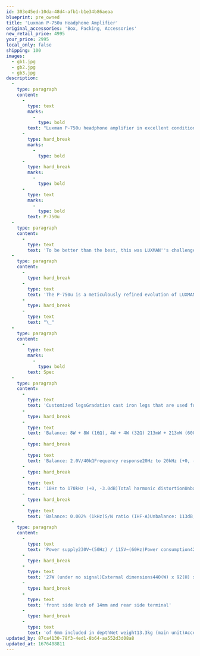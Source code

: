 ```yaml
---
id: 303e45ed-10da-48d4-afb1-b1e34b86aeaa
blueprint: pre_owned
title: 'Luxman P-750u Headphone Amplifier'
original_accessories: 'Box, Packing, Accessories'
new_retail_price: 4995
your_price: 2995
local_only: false
shipping: 100
images:
  - gb1.jpg
  - gb2.jpg
  - gb3.jpg
description:
  -
    type: paragraph
    content:
      -
        type: text
        marks:
          -
            type: bold
        text: "Luxman P-750u headphone amplifier in excellent condition with original box, packing and accessories. Unit sells as new for $4,995.00. Considered to be one of the best headphone amps on the market.\_"
      -
        type: hard_break
        marks:
          -
            type: bold
      -
        type: hard_break
        marks:
          -
            type: bold
      -
        type: text
        marks:
          -
            type: bold
        text: P-750u
  -
    type: paragraph
    content:
      -
        type: text
        text: 'To be better than the best, this was LUXMAN''s challenge when developing the P-750u, a new flagship headphone amplifier'
  -
    type: paragraph
    content:
      -
        type: hard_break
      -
        type: text
        text: 'The P-750u is a meticulously refined evolution of LUXMAN''s P-700u, itself a highly respected, industry standard, high-end headphone amplifier, revered by many headphone listeners. Central to the design of this headphone amplifier is LECUA (LUXMAN Electronically Controlled Ultimate Attenuator), a high fidelity computer controlled attenuator which we feel is the ideal volume adjustment system. The P-750u also features ODNF Version 4.0 (Only Distortion Negative Feedback), a proprietary LUXMAN feedback circuit integral to this perfectly balanced headphone amplifier. The addition of a 4-pin XLR balanced headphone output to the P-750u completes the evolution by extending the choice of compatible headphones and elevating the listening experience for even the most ardent headphone users to uncharted heights.'
      -
        type: hard_break
      -
        type: text
        text: "\_"
  -
    type: paragraph
    content:
      -
        type: text
        marks:
          -
            type: bold
        text: Spec
  -
    type: paragraph
    content:
      -
        type: text
        text: 'Customized legsGradation cast iron legs that are used for the LUXMAN 900 series separate amplifier have been customised for the P-750u, taking thorough countermeasures against vibration.Rated outputUnbalance: 4W + 4W (8Ω), 2W + 2W (16Ω) 1W + 1W (32Ω), 53mW + 53mW (600Ω)'
      -
        type: hard_break
      -
        type: text
        text: 'Balance: 8W + 8W (16Ω), 4W + 4W (32Ω) 213mW + 213mW (600Ω)Input sensitivity/input impedanceUnbalance: 1.0V/15kΩ'
      -
        type: hard_break
      -
        type: text
        text: 'Balance: 2.0V/40kΩFrequency response20Hz to 20kHz (+0, -0.1dB)'
      -
        type: hard_break
      -
        type: text
        text: '10Hz to 170kHz (+0, -3.0dB)Total harmonic distortionUnbalance: 0.003% (1kHz)'
      -
        type: hard_break
      -
        type: text
        text: 'Balance: 0.002% (1kHz)S/N ratio (IHF-A)Unbalance: 113dB, Balance: 116dB'
  -
    type: paragraph
    content:
      -
        type: text
        text: 'Power supply230V~(50Hz) / 115V~(60Hz)Power consumption42W'
      -
        type: hard_break
      -
        type: text
        text: '27W (under no signal)External dimensions440(W) x 92(H) x 400(D) mm'
      -
        type: hard_break
      -
        type: text
        text: 'front side knob of 14mm and rear side terminal'
      -
        type: hard_break
      -
        type: text
        text: 'of 6mm included in depthNet weight13.3kg (main unit)AccessoriesPower cable'
updated_by: 87ca4130-78f3-4ed1-8b64-aa552d3d08a8
updated_at: 1676408811
---
```

